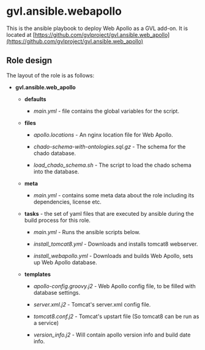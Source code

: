# gvl.ansible.webapollo
This is the ansible playbook to deploy Web Apollo as a GVL add-on. It is located at [https://github.com/gvlproject/gvl.ansible.web_apollo](https://github.com/gvlproject/gvl.ansible.web_apollo)

## Role design
The layout of the role is as follows:

* **gvl.ansible.web_apollo**

  * **defaults**

    * *main.yml* - file contains the global variables for the script.

  * **files**

    * *apollo.locations* - An nginx location file for Web Apollo.

    * *chado-schema-with-ontologies.sql.gz* - The schema for the chado database.

    * *load_chado_schema.sh* - The script to load the chado schema into the database.

  * **meta**

    * *main.yml* - contains some meta data about the role including its dependencies, license etc.

  * **tasks** - the set of yaml files that are executed by ansible during the build process for this role.

    * *main.yml* - Runs the ansible scripts below.

    * *install_tomcat8.yml* - Downloads and installs tomcat8 webserver.

    * *install_webapollo.yml* - Downloads and builds Web Apollo, sets up Web Apollo database.

  * **templates**

    * *apollo-config.groovy.j2* - Web Apollo config file, to be filled with database settings.

    * *server.xml.j2* - Tomcat's server.xml config file.

    * *tomcat8.conf.j2* - Tomcat's upstart file (So tomcat8 can be run as a service)

    * *version_info.j2* - Will contain apollo version info and build date info.
